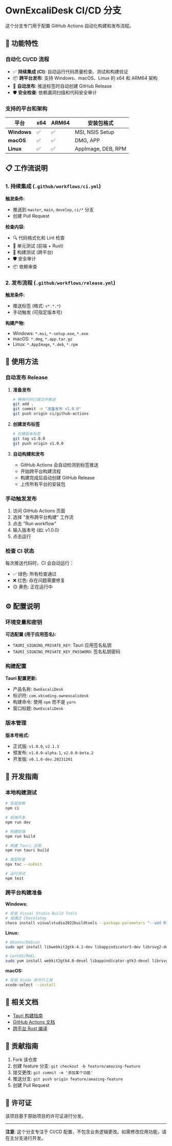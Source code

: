 # OwnExcaliDesk CI/CD 分支

这个分支专门用于配置 GitHub Actions 自动化构建和发布流程。

## 🚀 功能特性

### 自动化 CI/CD 流程
- ✅ **持续集成 (CI)**: 自动运行代码质量检查、测试和构建验证
- 📦 **跨平台发布**: 支持 Windows、macOS、Linux 的 x64 和 ARM64 架构
- 🔄 **自动发布**: 推送标签时自动创建 GitHub Release
- 🛡️ **安全检查**: 依赖漏洞扫描和代码安全审计

### 支持的平台和架构

| 平台 | x64 | ARM64 | 安装包格式 |
|------|-----|-------|-----------|
| **Windows** | ✅ | ✅ | MSI, NSIS Setup |
| **macOS** | ✅ | ✅ | DMG, APP |
| **Linux** | ✅ | ✅ | AppImage, DEB, RPM |

## 📋 工作流说明

### 1. 持续集成 (`.github/workflows/ci.yml`)

**触发条件:**
- 推送到 `master`, `main`, `develop`, `ci/*` 分支
- 创建 Pull Request

**检查内容:**
- 🔍 代码格式化和 Lint 检查
- 🧪 单元测试 (前端 + Rust)
- 🔨 构建测试 (跨平台)
- 🛡️ 安全审计
- 📦 依赖审查

### 2. 发布流程 (`.github/workflows/release.yml`)

**触发条件:**
- 推送标签 (格式: `v*.*.*`)
- 手动触发 (可指定版本号)

**构建产物:**
- Windows: `*.msi`, `*-setup.exe`, `*.exe`
- macOS: `*.dmg`, `*.app.tar.gz`
- Linux: `*.AppImage`, `*.deb`, `*.rpm`

## 🚀 使用方法

### 自动发布 Release

1. **准备发布**
   ```bash
   # 确保代码已提交并推送
   git add .
   git commit -m "准备发布 v1.0.0"
   git push origin ci/github-actions
   ```

2. **创建发布标签**
   ```bash
   # 创建版本标签
   git tag v1.0.0
   git push origin v1.0.0
   ```

3. **自动构建和发布**
   - GitHub Actions 会自动检测到标签推送
   - 开始跨平台构建流程
   - 构建完成后自动创建 GitHub Release
   - 上传所有平台的安装包

### 手动触发发布

1. 访问 GitHub Actions 页面
2. 选择 "发布跨平台构建" 工作流
3. 点击 "Run workflow"
4. 输入版本号 (如: v1.0.0)
5. 点击运行

### 检查 CI 状态

每次推送代码时，CI 会自动运行：
- ✅ 绿色: 所有检查通过
- ❌ 红色: 存在问题需要修复
- 🟡 黄色: 正在运行中

## ⚙️ 配置说明

### 环境变量和密钥

**可选配置 (用于应用签名):**
- `TAURI_SIGNING_PRIVATE_KEY`: Tauri 应用签名私钥
- `TAURI_SIGNING_PRIVATE_KEY_PASSWORD`: 签名私钥密码

### 构建配置

**Tauri 配置更新:**
- 产品名称: `OwnExcaliDesk`
- 标识符: `com.xkcoding.ownexcalidesk`
- 构建命令: 使用 `npm` 而不是 `yarn`
- 窗口标题: `OwnExcaliDesk`

### 版本管理

**版本号格式:**
- 正式版: `v1.0.0`, `v2.1.3`
- 预发布: `v1.0.0-alpha.1`, `v2.0.0-beta.2`
- 开发版: `v0.1.0-dev.20231201`

## 🔧 开发指南

### 本地构建测试

```bash
# 安装依赖
npm ci

# 前端开发
npm run dev

# 构建前端
npm run build

# 构建 Tauri 应用
npm run tauri build

# 类型检查
npx tsc --noEmit

# 运行测试
npm test
```

### 跨平台构建准备

**Windows:**
```bash
# 安装 Visual Studio Build Tools
# 或通过 Chocolatey
choco install visualstudio2022buildtools --package-parameters "--add Microsoft.VisualStudio.Workload.VCTools"
```

**Linux:**
```bash
# Ubuntu/Debian
sudo apt install libwebkit2gtk-4.1-dev libappindicator3-dev librsvg2-dev patchelf libssl-dev pkg-config

# CentOS/RHEL
sudo yum install webkit2gtk4.0-devel libappindicator-gtk3-devel librsvg2-devel patchelf-devel openssl-devel
```

**macOS:**
```bash
# 安装 Xcode 命令行工具
xcode-select --install
```

## 📖 相关文档

- [Tauri 构建指南](https://tauri.app/v1/guides/building/)
- [GitHub Actions 文档](https://docs.github.com/en/actions)
- [跨平台 Rust 编译](https://rust-lang.github.io/rustup/cross-compilation.html)

## 🤝 贡献指南

1. Fork 该仓库
2. 创建 feature 分支: `git checkout -b feature/amazing-feature`
3. 提交更改: `git commit -m '添加某个功能'`
4. 推送分支: `git push origin feature/amazing-feature`
5. 创建 Pull Request

## 📄 许可证

该项目基于原始项目的许可证进行分发。

---

**注意**: 这个分支专注于 CI/CD 配置，不包含业务逻辑更改。如需修改应用功能，请在主分支进行开发。
